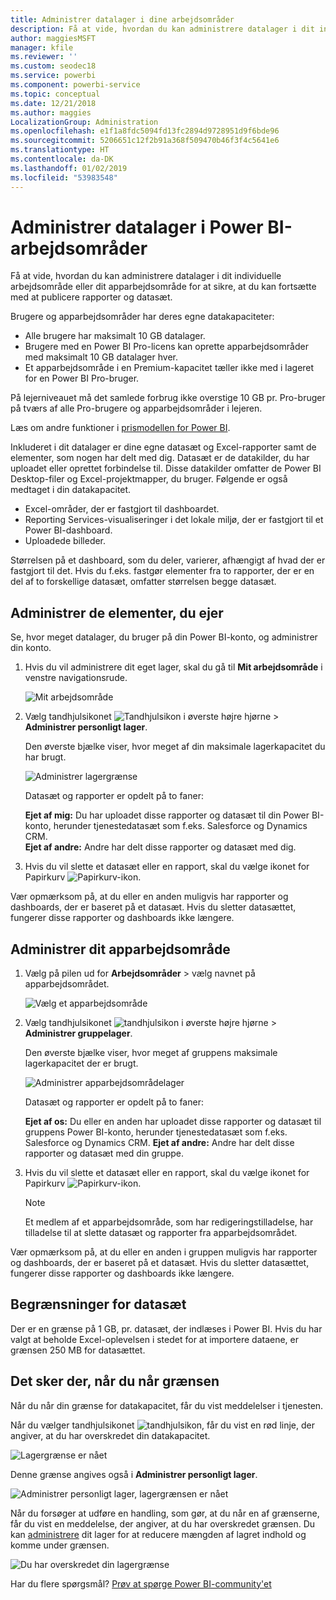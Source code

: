 ```yaml
---
title: Administrer datalager i dine arbejdsområder
description: Få at vide, hvordan du kan administrere datalager i dit individuelle arbejdsområde eller dit apparbejdsområde for at sikre, at du kan fortsætte med at publicere rapporter og datasæt.
author: maggiesMSFT
manager: kfile
ms.reviewer: ''
ms.custom: seodec18
ms.service: powerbi
ms.component: powerbi-service
ms.topic: conceptual
ms.date: 12/21/2018
ms.author: maggies
LocalizationGroup: Administration
ms.openlocfilehash: e1f1a8fdc5094fd13fc2894d9728951d9f6bde96
ms.sourcegitcommit: 5206651c12f2b91a368f509470b46f3f4c5641e6
ms.translationtype: HT
ms.contentlocale: da-DK
ms.lasthandoff: 01/02/2019
ms.locfileid: "53983548"
---
```

# <a name="manage-data-storage-in-power-bi-workspaces"></a>Administrer datalager i Power BI-arbejdsområder

Få at vide, hvordan du kan administrere datalager i dit individuelle arbejdsområde eller dit apparbejdsområde for at sikre, at du kan fortsætte med at publicere rapporter og datasæt.

Brugere og apparbejdsområder har deres egne datakapaciteter:

* Alle brugere har maksimalt 10 GB datalager.
* Brugere med en Power BI Pro-licens kan oprette apparbejdsområder med maksimalt 10 GB datalager hver.
* Et apparbejdsområde i en Premium-kapacitet tæller ikke med i lageret for en Power BI Pro-bruger.

På lejerniveauet må det samlede forbrug ikke overstige 10 GB pr. Pro-bruger på tværs af alle Pro-brugere og apparbejdsområder i lejeren.

Læs om andre funktioner i [prismodellen for Power BI](https://powerbi.microsoft.com/pricing).

Inkluderet i dit datalager er dine egne datasæt og Excel-rapporter samt de elementer, som nogen har delt med dig. Datasæt er de datakilder, du har uploadet eller oprettet forbindelse til. Disse datakilder omfatter de Power BI Desktop-filer og Excel-projektmapper, du bruger. Følgende er også medtaget i din datakapacitet.

* Excel-områder, der er fastgjort til dashboardet.
* Reporting Services-visualiseringer i det lokale miljø, der er fastgjort til et Power BI-dashboard.
* Uploadede billeder.

Størrelsen på et dashboard, som du deler, varierer, afhængigt af hvad der er fastgjort til det. Hvis du f.eks. fastgør elementer fra to rapporter, der er en del af to forskellige datasæt, omfatter størrelsen begge datasæt.

<a name="manage"/>

## <a name="manage-items-you-own"></a>Administrer de elementer, du ejer

Se, hvor meget datalager, du bruger på din Power BI-konto, og administrer din konto.

1. Hvis du vil administrere dit eget lager, skal du gå til **Mit arbejdsområde** i venstre navigationsrude.
   
    ![Mit arbejdsområde](media/service-admin-manage-your-data-storage-in-power-bi/pbi_myworkspace.png)
2. Vælg tandhjulsikonet ![Tandhjulsikon](media/service-admin-manage-your-data-storage-in-power-bi/pbi_gearicon.png) i øverste højre hjørne \> **Administrer personligt lager**.
   
    Den øverste bjælke viser, hvor meget af din maksimale lagerkapacitet du har brugt.
   
    ![Administrer lagergrænse](media/service-admin-manage-your-data-storage-in-power-bi/pbi_persnlstorage.png)
   
    Datasæt og rapporter er opdelt på to faner:
   
    **Ejet af mig:** Du har uploadet disse rapporter og datasæt til din Power BI-konto, herunder tjenestedatasæt som f.eks. Salesforce og Dynamics CRM.  
    **Ejet af andre:** Andre har delt disse rapporter og datasæt med dig.
1. Hvis du vil slette et datasæt eller en rapport, skal du vælge ikonet for Papirkurv ![Papirkurv-ikon](media/service-admin-manage-your-data-storage-in-power-bi/pbi_deleteicon.png).

Vær opmærksom på, at du eller en anden muligvis har rapporter og dashboards, der er baseret på et datasæt. Hvis du sletter datasættet, fungerer disse rapporter og dashboards ikke længere.

## <a name="manage-your-app-workspace"></a>Administrer dit apparbejdsområde
1. Vælg på pilen ud for **Arbejdsområder** \> vælg navnet på apparbejdsområdet.
   
    ![Vælg et apparbejdsområde](media/service-admin-manage-your-data-storage-in-power-bi/pbi_groupworkspaces.png)
2. Vælg tandhjulsikonet ![tandhjulsikon](media/service-admin-manage-your-data-storage-in-power-bi/pbi_gearicon.png) i øverste højre hjørne \> **Administrer gruppelager**.
   
    Den øverste bjælke viser, hvor meget af gruppens maksimale lagerkapacitet der er brugt.
   
    ![Administrer apparbejdsområdelager](media/service-admin-manage-your-data-storage-in-power-bi/pbi_groupstorage.png)
   
    Datasæt og rapporter er opdelt på to faner:
   
    **Ejet af os:** Du eller en anden har uploadet disse rapporter og datasæt til gruppens Power BI-konto, herunder tjenestedatasæt som f.eks. Salesforce og Dynamics CRM.
    **Ejet af andre:** Andre har delt disse rapporter og datasæt med din gruppe.
3. Hvis du vil slette et datasæt eller en rapport, skal du vælge ikonet for Papirkurv ![Papirkurv-ikon](media/service-admin-manage-your-data-storage-in-power-bi/pbi_deleteicon.png).
   
   > [!NOTE]
   > Et medlem af et apparbejdsområde, som har redigeringstilladelse, har tilladelse til at slette datasæt og rapporter fra apparbejdsområdet.
   > 
   > 

Vær opmærksom på, at du eller en anden i gruppen muligvis har rapporter og dashboards, der er baseret på et datasæt. Hvis du sletter datasættet, fungerer disse rapporter og dashboards ikke længere.

## <a name="dataset-limits"></a>Begrænsninger for datasæt
Der er en grænse på 1 GB, pr. datasæt, der indlæses i Power BI. Hvis du har valgt at beholde Excel-oplevelsen i stedet for at importere dataene, er grænsen 250 MB for datasættet.

## <a name="what-happens-when-you-reach-a-limit"></a>Det sker der, når du når grænsen
Når du når din grænse for datakapacitet, får du vist meddelelser i tjenesten. 

Når du vælger tandhjulsikonet ![tandhjulsikon](media/service-admin-manage-your-data-storage-in-power-bi/pbi_gearicon.png), får du vist en rød linje, der angiver, at du har overskredet din datakapacitet.

![Lagergrænse er nået](media/service-admin-manage-your-data-storage-in-power-bi/manage-storage-limit.png)

Denne grænse angives også i **Administrer personligt lager**.

 ![Administrer personligt lager, lagergrænsen er nået](media/service-admin-manage-your-data-storage-in-power-bi/manage-storage-limit2.png)

 Når du forsøger at udføre en handling, som gør, at du når en af grænserne, får du vist en meddelelse, der angiver, at du har overskredet grænsen. Du kan [administrere](#manage) dit lager for at reducere mængden af lagret indhold og komme under grænsen.

 ![Du har overskredet din lagergrænse](media/service-admin-manage-your-data-storage-in-power-bi/powerbi-pro-over-limit.png)

 Har du flere spørgsmål? [Prøv at spørge Power BI-community'et](http://community.powerbi.com/)


